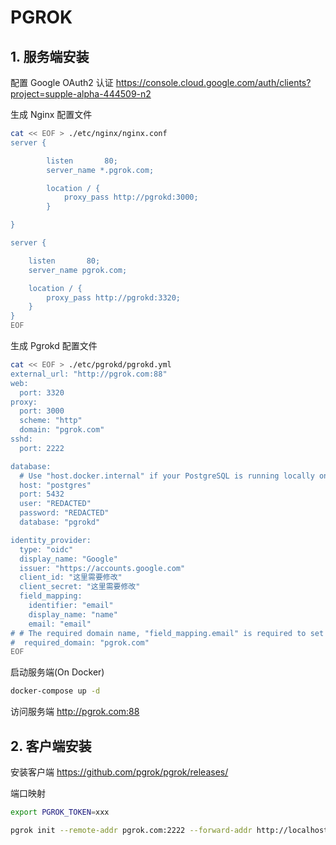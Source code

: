 # PGROK

## 1. 服务端安装
配置 Google OAuth2 认证
https://console.cloud.google.com/auth/clients?project=supple-alpha-444509-n2

生成 Nginx 配置文件
```sh
cat << EOF > ./etc/nginx/nginx.conf
server {

        listen       80;
        server_name *.pgrok.com;

        location / {
            proxy_pass http://pgrokd:3000;
        }

}

server {

    listen       80;
    server_name pgrok.com;

    location / {
        proxy_pass http://pgrokd:3320;
    }
}
EOF
```

生成 Pgrokd 配置文件
```sh
cat << EOF > ./etc/pgrokd/pgrokd.yml
external_url: "http://pgrok.com:88"
web:
  port: 3320
proxy:
  port: 3000
  scheme: "http"
  domain: "pgrok.com"
sshd:
  port: 2222

database:
  # Use "host.docker.internal" if your PostgreSQL is running locally on the same host.
  host: "postgres"
  port: 5432
  user: "REDACTED"
  password: "REDACTED"
  database: "pgrokd"

identity_provider:
  type: "oidc"
  display_name: "Google"
  issuer: "https://accounts.google.com"
  client_id: "这里需要修改"
  client_secret: "这里需要修改"
  field_mapping:
    identifier: "email"
    display_name: "name"
    email: "email"
# # The required domain name, "field_mapping.email" is required to set for this to work.
#  required_domain: "pgrok.com"
EOF
```

启动服务端(On Docker)
``` sh
docker-compose up -d
```

访问服务端
http://pgrok.com:88

## 2. 客户端安装

安装客户端
https://github.com/pgrok/pgrok/releases/

端口映射
``` sh
export PGROK_TOKEN=xxx

pgrok init --remote-addr pgrok.com:2222 --forward-addr http://localhost:80 --token ${PGROK_TOKEN}
```